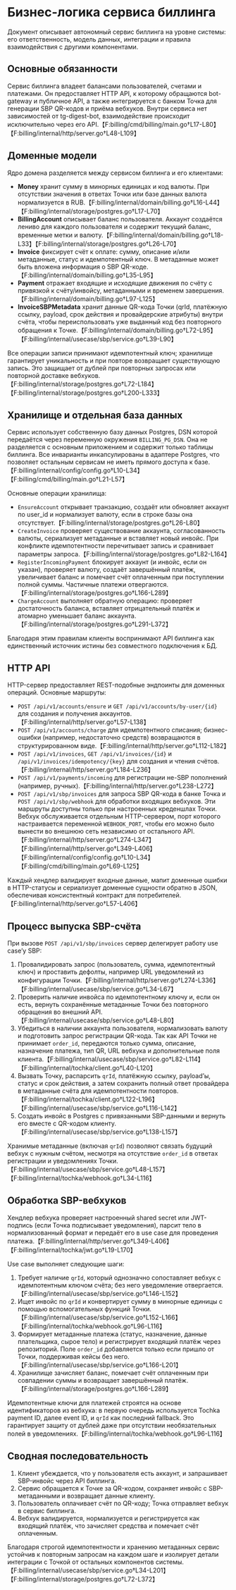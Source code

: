 # Бизнес-логика сервиса биллинга

Документ описывает автономный сервис биллинга на уровне системы: его ответственность, модель данных, интеграции и правила взаимодействия с другими компонентами.

## Основные обязанности

Сервис биллинга владеет балансами пользователей, счетами и платежами. Он предоставляет HTTP API, к которому обращаются bot-gateway и публичное API, а также интегрируется с банком Точка для генерации SBP QR-кодов и приёма вебхуков. Внутри сервиса нет зависимостей от tg-digest-bot, взаимодействие происходит исключительно через его API.【F:billing/cmd/billing/main.go†L17-L80】【F:billing/internal/http/server.go†L48-L109】

## Доменные модели

Ядро домена разделяется между сервисом биллинга и его клиентами:

- **Money** хранит сумму в минорных единицах и код валюты. При отсутствии значения в ответах Точки или базе данных валюта нормализуется в RUB.【F:billing/internal/domain/billing.go†L16-L44】【F:billing/internal/storage/postgres.go†L17-L70】
- **BillingAccount** описывает баланс пользователя. Аккаунт создаётся лениво для каждого пользователя и содержит текущий баланс, временные метки и валюту.【F:billing/internal/domain/billing.go†L18-L33】【F:billing/internal/storage/postgres.go†L26-L70】
- **Invoice** фиксирует счёт к оплате: сумму, описание и/или метаданные, статус и идемпотентный ключ. В метаданные может быть вложена информация о SBP QR-коде.【F:billing/internal/domain/billing.go†L35-L95】
- **Payment** отражает входящие и исходящие движения по счёту с привязкой к счёту/инвойсу, метаданными и временем завершения.【F:billing/internal/domain/billing.go†L97-L125】
- **InvoiceSBPMetadata** хранит данные QR-кода Точки (qrId, платёжную ссылку, payload, срок действия и провайдерские атрибуты) внутри счёта, чтобы переиспользовать уже выданный код без повторного обращения к Точке.【F:billing/internal/domain/billing.go†L72-L95】【F:billing/internal/usecase/sbp/service.go†L39-L90】

Все операции записи принимают идемпотентный ключ; хранилище гарантирует уникальность и при повторе возвращает существующую запись. Это защищает от дублей при повторных запросах или повторной доставке вебхуков.【F:billing/internal/storage/postgres.go†L72-L184】【F:billing/internal/storage/postgres.go†L200-L333】

## Хранилище и отдельная база данных

Сервис использует собственную базу данных Postgres, DSN которой передаётся через переменную окружения `BILLING_PG_DSN`. Она не разделяется с основным приложением и содержит только таблицы биллинга. Все инварианты инкапсулированы в адаптере Postgres, что позволяет остальным сервисам не иметь прямого доступа к базе.【F:billing/internal/config/config.go†L10-L34】【F:billing/cmd/billing/main.go†L21-L57】

Основные операции хранилища:

- `EnsureAccount` открывает транзакцию, создаёт или обновляет аккаунт по user_id и нормализует валюту, если в строке базы она отсутствует.【F:billing/internal/storage/postgres.go†L26-L80】
- `CreateInvoice` проверяет существование аккаунта, согласованность валюты, сериализует метаданные и вставляет новый инвойс. При конфликте идемпотентности перечитывает запись и сравнивает параметры запроса.【F:billing/internal/storage/postgres.go†L82-L164】
- `RegisterIncomingPayment` блокирует аккаунт (и инвойс, если он указан), проверяет валюту, создаёт завершённый платёж, увеличивает баланс и помечает счёт оплаченным при поступлении полной суммы. Частичные платежи отвергаются.【F:billing/internal/storage/postgres.go†L166-L289】
- `ChargeAccount` выполняет обратную операцию: проверяет достаточность баланса, вставляет отрицательный платёж и атомарно уменьшает баланс аккаунта.【F:billing/internal/storage/postgres.go†L291-L372】

Благодаря этим правилам клиенты воспринимают API биллинга как единственный источник истины без совместного подключения к БД.

## HTTP API

HTTP-сервер предоставляет REST-подобные эндпоинты для доменных операций. Основные маршруты:

- `POST /api/v1/accounts/ensure` и `GET /api/v1/accounts/by-user/{id}` для создания и получения аккаунтов.【F:billing/internal/http/server.go†L57-L138】
- `POST /api/v1/accounts/charge` для идемпотентного списания; бизнес-ошибки (например, недостаточно средств) возвращаются в структурированном виде.【F:billing/internal/http/server.go†L112-L182】
- `POST /api/v1/invoices`, `GET /api/v1/invoices/{id}` и `/api/v1/invoices/idempotency/{key}` для создания и чтения счётов.【F:billing/internal/http/server.go†L184-L236】
- `POST /api/v1/payments/incoming` для регистрации не-SBP пополнений (например, ручных).【F:billing/internal/http/server.go†L238-L272】
- `POST /api/v1/sbp/invoices` для запроса SBP QR-кода в банке Точка и `POST /api/v1/sbp/webhook` для обработки входящих вебхуков. Эти маршруты доступны только при настроенных креденшлах Точки. Вебхук обслуживается отдельным HTTP-сервером, порт которого настраивается переменной `WEBHOOK_PORT`, чтобы его можно было вынести во внешнюю сеть независимо от остального API.【F:billing/internal/http/server.go†L274-L347】【F:billing/internal/http/server.go†L349-L406】【F:billing/internal/config/config.go†L10-L34】【F:billing/cmd/billing/main.go†L69-L125】

Каждый хендлер валидирует входные данные, мапит доменные ошибки в HTTP-статусы и сериализует доменные сущности обратно в JSON, обеспечивая консистентный контракт для потребителей.【F:billing/internal/http/server.go†L57-L406】

## Процесс выпуска SBP-счёта

При вызове `POST /api/v1/sbp/invoices` сервер делегирует работу use case’у SBP:

1. Провалидировать запрос (пользователь, сумма, идемпотентный ключ) и проставить дефолты, например URL уведомлений из конфигурации Точки.【F:billing/internal/http/server.go†L274-L336】【F:billing/internal/usecase/sbp/service.go†L34-L67】
2. Проверить наличие инвойса по идемпотентному ключу и, если он есть, вернуть сохранённые метаданные Точки без повторного обращения во внешний API.【F:billing/internal/usecase/sbp/service.go†L48-L80】
3. Убедиться в наличии аккаунта пользователя, нормализовать валюту и подготовить запрос регистрации QR-кода. Так как API Точки не принимает `order_id`, передаются только сумма, описание, назначение платежа, тип QR, URL вебхука и дополнительные поля клиента.【F:billing/internal/usecase/sbp/service.go†L82-L114】【F:billing/internal/tochka/client.go†L40-L120】
4. Вызвать Точку, распарсить `qrId`, платёжную ссылку, payload’ы, статус и срок действия, а затем сохранить полный ответ провайдера в метаданные счёта для идемпотентности повторов.【F:billing/internal/tochka/client.go†L122-L196】【F:billing/internal/usecase/sbp/service.go†L116-L142】
5. Создать инвойс в Postgres с привязанными SBP-данными и вернуть его вместе с QR-кодом клиенту.【F:billing/internal/usecase/sbp/service.go†L138-L157】

Хранимые метаданные (включая `qrId`) позволяют связать будущий вебхук с нужным счётом, несмотря на отсутствие `order_id` в ответах регистрации и уведомлениях Точки.【F:billing/internal/usecase/sbp/service.go†L48-L157】【F:billing/internal/tochka/webhook.go†L34-L116】

## Обработка SBP-вебхуков

Хендлер вебхука проверяет настроенный shared secret или JWT-подпись (если Точка подписывает уведомления), парсит тело в нормализованный формат и передаёт его в use case для проведения платежа.【F:billing/internal/http/server.go†L349-L406】【F:billing/internal/tochka/jwt.go†L19-L170】

Use case выполняет следующие шаги:

1. Требует наличие `qrId`, который однозначно сопоставляет вебхук с идемпотентным ключом счёта; без него уведомление отвергается.【F:billing/internal/usecase/sbp/service.go†L146-L152】
2. Ищет инвойс по `qrId` и конвертирует сумму в минорные единицы с помощью вспомогательных функций Точки.【F:billing/internal/usecase/sbp/service.go†L152-L166】【F:billing/internal/tochka/webhook.go†L96-L116】
3. Формирует метаданные платежа (статус, назначение, данные плательщика, сырое тело) и регистрирует входящий платёж через репозиторий. Поле `order_id` добавляется только если пришло от Точки, поддерживая кейсы без него.【F:billing/internal/usecase/sbp/service.go†L166-L201】
4. Хранилище зачисляет баланс, помечает счёт оплаченным при совпадении суммы и возвращает завершённый платёж.【F:billing/internal/storage/postgres.go†L166-L289】

Идемпотентные ключи для платежей строятся на основе идентификаторов из вебхука: в первую очередь используется Tochka payment ID, далее event ID, и `qrId` как последний fallback. Это гарантирует защиту от дублей даже при отсутствии необязательных полей в уведомлениях.【F:billing/internal/tochka/webhook.go†L96-L116】

## Сводная последовательность

1. Клиент убеждается, что у пользователя есть аккаунт, и запрашивает SBP-инвойс через API биллинга.
2. Сервис обращается к Точке за QR-кодом, сохраняет инвойс с SBP-метаданными и возвращает данные клиенту.
3. Пользователь оплачивает счёт по QR-коду; Точка отправляет вебхук в сервис биллинга.
4. Вебхук валидируется, нормализуется и регистрируется как входящий платёж, что зачисляет средства и помечает счёт оплаченным.

Благодаря строгой идемпотентности и хранению метаданных сервис устойчив к повторным запросам на каждом шаге и изолирует детали интеграции с Точкой от остальных компонентов системы.【F:billing/internal/usecase/sbp/service.go†L34-L201】【F:billing/internal/storage/postgres.go†L72-L372】
